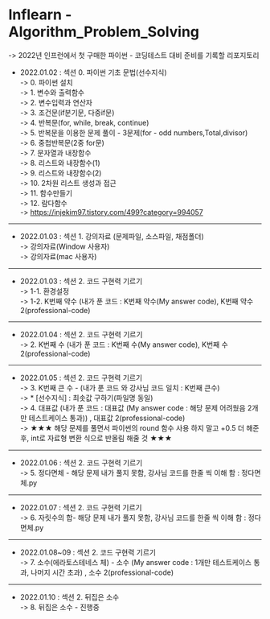 # Inflearn - Algorithm_Problem_Solving
-> 2022년 인프런에서 첫 구매한 파이썬 - 코딩테스트 대비 준비를 기록할 리포지토리   

* 2022.01.02 : 섹션 0. 파이썬 기초 문법(선수지식)    
-> 0. 파이썬 설치         
-> 1. 변수와 출력함수   
-> 2. 변수입력과 연산자   
-> 3. 조건문(if분기문, 다중if문)   
-> 4. 반복문(for, while, break, continue)   
-> 5. 반복문을 이용한 문제 풀이 - 3문제(for - odd numbers,Total,divisor)    
-> 6. 중첩반복문(2중 for문)   
-> 7. 문자열과 내장함수  
-> 8. 리스트와 내장함수(1)   
-> 9. 리스트와 내장함수(2)    
-> 10. 2차원 리스트 생성과 접근   
-> 11. 함수만들기   
-> 12. 람다함수   
-> https://injekim97.tistory.com/499?category=994057   
***

* 2022.01.03 : 섹션 1. 강의자료 (문제파일, 소스파일, 채점폴더)      
-> 강의자료(Window 사용자)   
-> 강의자료(mac 사용자)    
***

* 2022.01.03 : 섹션 2. 코드 구현력 기르기    
-> 1-1. 환경설정     
-> 1-2. K번째 약수 (내가 푼 코드 : K번째 약수(My answer code), K번째 약수 2(professional-code)     
***

* 2022.01.04 : 섹션 2. 코드 구현력 기르기    
-> 2. K번째 수 (내가 푼 코드 : K번째 수(My answer code), K번째 수 2(professional-code)     
***  

* 2022.01.05 : 섹션 2. 코드 구현력 기르기     
-> 3. K번째 큰 수  - (내가 푼 코드 와 강사님 코드 일치 : K번째 큰수)    
-> * [선수지식] : 최솟값 구하기(파일명 동일)   
-> 4. 대표값 (내가 푼 코드 : 대표값 (My answer code : 해당 문제 어려웠음 2개만 테스트케이스 통과)) , 대표값 2(professional-code)       
-> ★★★ 해당 문제를 풀면서 파이썬의 round 함수 사용 하지 말고 +0.5 더 해준 후, int로 자료형 변환 식으로 반올림 해줄 것 ★★★  
***

* 2022.01.06 : 섹션 2. 코드 구현력 기르기     
-> 5. 정다면체 - 해당 문제 내가 풀지 못함, 강사님 코드를 한줄 씩 이해 함 : 정다면체.py    
***


* 2022.01.07 : 섹션 2. 코드 구현력 기르기     
-> 6. 자릿수의 합- 해당 문제 내가 풀지 못함, 강사님 코드를 한줄 씩 이해 함 : 정다면체.py     
***



* 2022.01.08~09 : 섹션 2. 코드 구현력 기르기      
-> 7. 소수(에라토스테네스 체) - 소수 (My answer code : 1개만 테스트케이스 통과, 나머지 시간 초과) , 소수 2(professional-code)   
*** 



* 2022.01.10 : 섹션 2. 뒤집은 소수      
-> 8. 뒤집은 소수 - 진행중